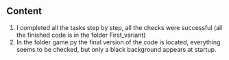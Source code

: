 ## Content
1) I completed all the tasks step by step, all the checks were successful (all the finished code is in the folder First_variant)
2) In the folder game.py the final version of the code is located, everything seems to be checked, but only a black background appears at startup.